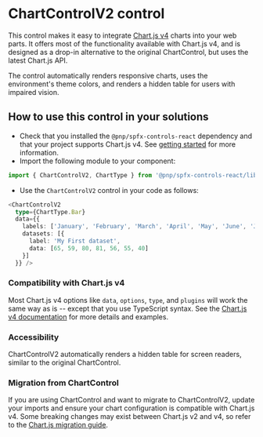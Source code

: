 # ChartControlV2 control

This control makes it easy to integrate [Chart.js v4](https://www.chartjs.org) charts into your web parts. It offers most of the functionality available with Chart.js v4, and is designed as a drop-in alternative to the original ChartControl, but uses the latest Chart.js API.

The control automatically renders responsive charts, uses the environment's theme colors, and renders a hidden table for users with impaired vision.

## How to use this control in your solutions

- Check that you installed the `@pnp/spfx-controls-react` dependency and that your project supports Chart.js v4. See [getting started](../../#getting-started) for more information.
- Import the following module to your component:

```TypeScript
import { ChartControlV2, ChartType } from '@pnp/spfx-controls-react/lib/ChartControlV2';
```

- Use the `ChartControlV2` control in your code as follows:

```TypeScript
<ChartControlV2 
  type={ChartType.Bar}
  data={{
    labels: ['January', 'February', 'March', 'April', 'May', 'June', 'July'],
    datasets: [{
      label: 'My First dataset',
      data: [65, 59, 80, 81, 56, 55, 40]
    }]
  }} />
```

### Compatibility with Chart.js v4

Most Chart.js v4 options like `data`, `options`, `type`, and `plugins` will work the same way as is -- except that you use TypeScript syntax. See the [Chart.js v4 documentation](https://www.chartjs.org/docs/latest/) for more details and examples.

### Accessibility

ChartControlV2 automatically renders a hidden table for screen readers, similar to the original ChartControl.

### Migration from ChartControl

If you are using ChartControl and want to migrate to ChartControlV2, update your imports and ensure your chart configuration is compatible with Chart.js v4. Some breaking changes may exist between Chart.js v2 and v4, so refer to the [Chart.js migration guide](https://www.chartjs.org/docs/latest/getting-started/v3-migration.html).

